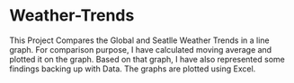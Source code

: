# Weather-Trends

This Project Compares the Global and Seatlle Weather Trends in a line graph.
For comparison purpose, I have calculated moving average and plotted it on the graph.
Based on that graph, I have also represented some findings backing up with Data.
The graphs are plotted using Excel.
